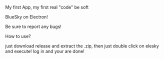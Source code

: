 My first App, my first real "code" be soft

BlueSky on Electron!

Be sure to report any bugs!

How to use?

just download release and extract the .zip, then just double click on elesky and execute! log in and your are done!
